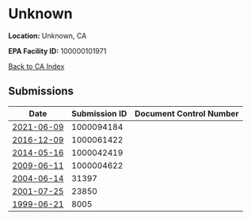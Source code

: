 # Unknown

**Location:** Unknown, CA

**EPA Facility ID:** 100000101971

[Back to CA Index](../../index.md)

## Submissions

| Date | Submission ID | Document Control Number |
|------|--------------|-------------------------|
| [2021-06-09](submissions/1000094184.md) | 1000094184 |  |
| [2016-12-09](submissions/1000061422.md) | 1000061422 |  |
| [2014-05-16](submissions/1000042419.md) | 1000042419 |  |
| [2009-06-11](submissions/1000004622.md) | 1000004622 |  |
| [2004-06-14](submissions/31397.md) | 31397 |  |
| [2001-07-25](submissions/23850.md) | 23850 |  |
| [1999-06-21](submissions/8005.md) | 8005 |  |
